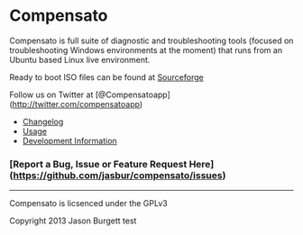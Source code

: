Compensato
==============

Compensato is full suite of diagnostic and troubleshooting tools (focused on troubleshooting Windows environments 
at the moment) that runs from an Ubuntu based Linux live environment.

Ready to boot ISO files can be found at [Sourceforge](http://sourceforge.net/projects/compensato/files)

Follow us on Twitter at [@Compensatoapp] (http://twitter.com/compensatoapp)

- [Changelog](https://github.com/jasbur/compensato/wiki/Version-History)
- [Usage](https://github.com/jasbur/compensato/wiki/Usage)
- [Development Information](https://github.com/jasbur/compensato/wiki/Development-Information)

### [Report a Bug, Issue or Feature Request Here] (https://github.com/jasbur/compensato/issues)

***

Compensato is licsenced under the GPLv3

Copyright 2013 Jason Burgett
test